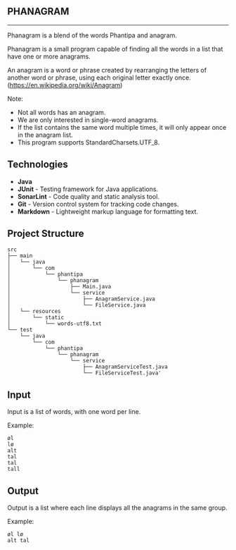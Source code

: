 PHANAGRAM
-
---
Phanagram is a blend of the words Phantipa and anagram.

Phanagram is a small program capable of finding all the words in a list that have one or more anagrams.

An anagram is a word or phrase created by rearranging the letters of another word or phrase, using each original letter exactly once.(https://en.wikipedia.org/wiki/Anagram)

Note:
* Not all words has an anagram.
* We are only interested in single-word anagrams.
* If the list contains the same word multiple times, it will only appear once in the anagram list.
* This program supports StandardCharsets.UTF_8.

Technologies
-
* **Java**
* **JUnit** - Testing framework for Java applications.
* **SonarLint** - Code quality and static analysis tool.
* **Git** - Version control system for tracking code changes.
* **Markdown** - Lightweight markup language for formatting text.

  
Project Structure
-

    src
    ├── main
    │   └── java
    │       └── com
    │           └── phantipa
    │               └── phanagram
    │                   ├── Main.java
    │                   └── service
    │                       ├── AnagramService.java
    │                       └── FileService.java
    │   └── resources
    │       └── static
    │           └── words-utf8.txt
    └── test
        └── java
            └── com
                └── phantipa
                    └── phanagram
                        └── service
                            ├── AnagramServiceTest.java
                            └── FileServiceTest.java'

Input
-
Input is a list of words, with one word per line.

Example:

    øl
    lø
    alt
    tal
    tal
    tall



Output
-
Output is a list where each line displays all the anagrams in the same group.

Example:

    øl lø
    alt tal
